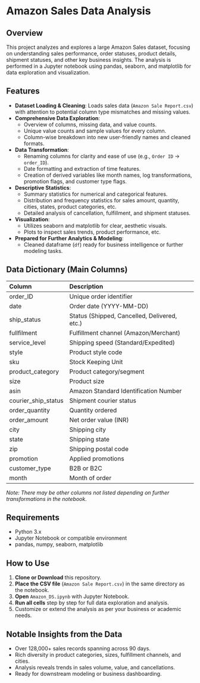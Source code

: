 # Amazon Sales Data Analysis

## Overview

This project analyzes and explores a large Amazon Sales dataset, focusing on understanding sales performance, order statuses, product details, shipment statuses, and other key business insights. The analysis is performed in a Jupyter notebook using pandas, seaborn, and matplotlib for data exploration and visualization.

## Features

- **Dataset Loading \& Cleaning**:
Loads sales data (`Amazon Sale Report.csv`) with attention to potential column type mismatches and missing values.
- **Comprehensive Data Exploration**:
    - Overview of columns, missing data, and value counts.
    - Unique value counts and sample values for every column.
    - Column-wise breakdown into new user-friendly names and cleaned formats.
- **Data Transformation**:
    - Renaming columns for clarity and ease of use (e.g., `Order ID` → `order_ID`).
    - Date formatting and extraction of time features.
    - Creation of derived variables like month names, log transformations, promotion flags, and customer type flags.
- **Descriptive Statistics**:
    - Summary statistics for numerical and categorical features.
    - Distribution and frequency statistics for sales amount, quantity, cities, states, product categories, etc.
    - Detailed analysis of cancellation, fulfillment, and shipment statuses.
- **Visualization**:
    - Utilizes seaborn and matplotlib for clear, aesthetic visuals.
    - Plots to inspect sales trends, product performance, etc.
- **Prepared for Further Analytics \& Modeling**:
    - Cleaned dataframe (`df`) ready for business intelligence or further modeling tasks.


## Data Dictionary (Main Columns)

| Column | Description |
| :-- | :-- |
| order_ID | Unique order identifier |
| date | Order date (YYYY-MM-DD) |
| ship_status | Status (Shipped, Cancelled, Delivered, etc.) |
| fullfilment | Fulfillment channel (Amazon/Merchant) |
| service_level | Shipping speed (Standard/Expedited) |
| style | Product style code |
| sku | Stock Keeping Unit |
| product_category | Product category/segment |
| size | Product size |
| asin | Amazon Standard Identification Number |
| courier_ship_status | Shipment courier status |
| order_quantity | Quantity ordered |
| order_amount | Net order value (INR) |
| city | Shipping city |
| state | Shipping state |
| zip | Shipping postal code |
| promotion | Applied promotions |
| customer_type | B2B or B2C |
| month | Month of order |

_Note: There may be other columns not listed depending on further transformations in the notebook._

## Requirements

- Python 3.x
- Jupyter Notebook or compatible environment
- pandas, numpy, seaborn, matplotlib


## How to Use

1. **Clone or Download** this repository.
2. **Place the CSV file** (`Amazon Sale Report.csv`) in the same directory as the notebook.
3. **Open** `Amazon_DS.ipynb` with Jupyter Notebook.
4. **Run all cells** step by step for full data exploration and analysis.
5. Customize or extend the analysis as per your business or academic needs.

## Notable Insights from the Data

- Over 128,000+ sales records spanning across 90 days.
- Rich diversity in product categories, sizes, fulfillment channels, and cities.
- Analysis reveals trends in sales volume, value, and cancellations.
- Ready for downstream modeling or business dashboarding.




